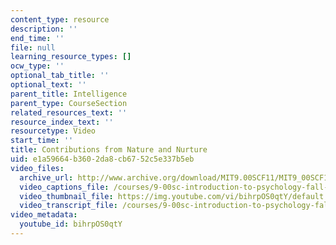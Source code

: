 ```yaml
---
content_type: resource
description: ''
end_time: ''
file: null
learning_resource_types: []
ocw_type: ''
optional_tab_title: ''
optional_text: ''
parent_title: Intelligence
parent_type: CourseSection
related_resources_text: ''
resource_index_text: ''
resourcetype: Video
start_time: ''
title: Contributions from Nature and Nurture
uid: e1a59664-b360-2da8-cb67-52c5e337b5eb
video_files:
  archive_url: http://www.archive.org/download/MIT9.00SCF11/MIT9_00SCF11_lec14_300k.mp4
  video_captions_file: /courses/9-00sc-introduction-to-psychology-fall-2011/9c99aa6b8ca05e11a76b32c8088ecc57_bihrpOS0qtY.vtt
  video_thumbnail_file: https://img.youtube.com/vi/bihrpOS0qtY/default.jpg
  video_transcript_file: /courses/9-00sc-introduction-to-psychology-fall-2011/7619c47ec342013cc59810f343837670_bihrpOS0qtY.pdf
video_metadata:
  youtube_id: bihrpOS0qtY
---
```

